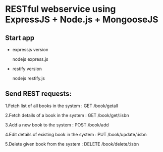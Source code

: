 # RESTful webservice using ExpressJS + Node.js + MongooseJS

## Start app
* expressjs version

  nodejs express.js
  
* restify version

  nodejs restify.js
  

## Send REST requests:

 1.Fetch list of all books in the system : GET /book/getall
 
 2.Fetch details of a book in the system : GET /book/get/:isbn
 
 3.Add a new book to the system : POST /book/add
 
 4.Edit details of existing book in the system : PUT /book/update/:isbn
 
 5.Delete given book from the system : DELETE /book/delete/:isbn
